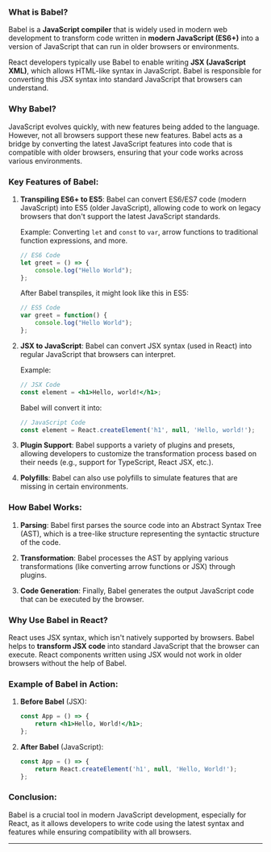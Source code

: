 
### What is Babel?

Babel is a **JavaScript compiler** that is widely used in modern web development to transform code written in **modern JavaScript (ES6+)** into a version of JavaScript that can run in older browsers or environments.

React developers typically use Babel to enable writing **JSX (JavaScript XML)**, which allows HTML-like syntax in JavaScript. Babel is responsible for converting this JSX syntax into standard JavaScript that browsers can understand.

### Why Babel?

JavaScript evolves quickly, with new features being added to the language. However, not all browsers support these new features. Babel acts as a bridge by converting the latest JavaScript features into code that is compatible with older browsers, ensuring that your code works across various environments.

### Key Features of Babel:

1. **Transpiling ES6+ to ES5**: Babel can convert ES6/ES7 code (modern JavaScript) into ES5 (older JavaScript), allowing code to work on legacy browsers that don't support the latest JavaScript standards.

   Example: Converting `let` and `const` to `var`, arrow functions to traditional function expressions, and more.

   ```js
   // ES6 Code
   let greet = () => {
       console.log("Hello World");
   };
   ```

   After Babel transpiles, it might look like this in ES5:

   ```js
   // ES5 Code
   var greet = function() {
       console.log("Hello World");
   };
   ```

2. **JSX to JavaScript**: Babel can convert JSX syntax (used in React) into regular JavaScript that browsers can interpret.

   Example:

   ```jsx
   // JSX Code
   const element = <h1>Hello, world!</h1>;
   ```

   Babel will convert it into:

   ```js
   // JavaScript Code
   const element = React.createElement('h1', null, 'Hello, world!');
   ```

3. **Plugin Support**: Babel supports a variety of plugins and presets, allowing developers to customize the transformation process based on their needs (e.g., support for TypeScript, React JSX, etc.).

4. **Polyfills**: Babel can also use polyfills to simulate features that are missing in certain environments.

### How Babel Works:

1. **Parsing**: Babel first parses the source code into an Abstract Syntax Tree (AST), which is a tree-like structure representing the syntactic structure of the code.

2. **Transformation**: Babel processes the AST by applying various transformations (like converting arrow functions or JSX) through plugins.

3. **Code Generation**: Finally, Babel generates the output JavaScript code that can be executed by the browser.

### Why Use Babel in React?

React uses JSX syntax, which isn't natively supported by browsers. Babel helps to **transform JSX code** into standard JavaScript that the browser can execute. React components written using JSX would not work in older browsers without the help of Babel.

### Example of Babel in Action:

1. **Before Babel** (JSX):

   ```jsx
   const App = () => {
       return <h1>Hello, World!</h1>;
   };
   ```

2. **After Babel** (JavaScript):

   ```js
   const App = () => {
       return React.createElement('h1', null, 'Hello, World!');
   };
   ```

### Conclusion:

Babel is a crucial tool in modern JavaScript development, especially for React, as it allows developers to write code using the latest syntax and features while ensuring compatibility with all browsers.

---